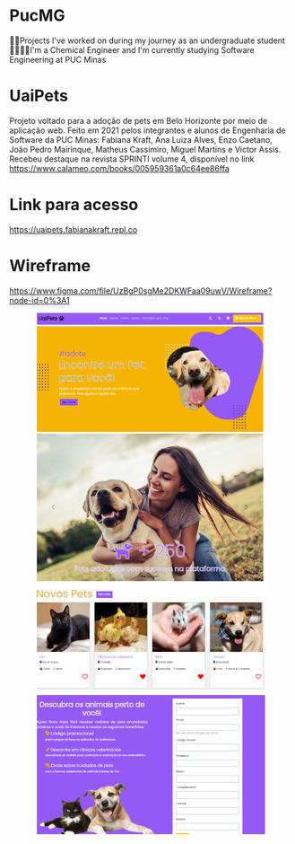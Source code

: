 # PucMG
👩‍🏫Projects I've worked on during my journey as an undergraduate student <br />👩‍🔬👩‍💻I'm a Chemical Engineer and I'm currently studying Software Engineering at PUC Minas
# UaiPets
Projeto voltado para a adoção de pets em Belo Horizonte por meio de aplicação web. Feito em 2021 pelos integrantes e alunos de Engenharia de Software da PUC Minas: Fabiana Kraft, Ana Luiza Alves, Enzo Caetano, João Pedro Mairinque, Matheus Cassimiro, Miguel Martins e Victor Assis.<br />
Recebeu destaque na revista SPRINTI volume 4, disponível no link https://www.calameo.com/books/005959361a0c64ee86ffa 
# Link para acesso
https://uaipets.fabianakraft.repl.co
# Wireframe
https://www.figma.com/file/UzBgP0sgMe2DKWFaa09uwV/Wireframe?node-id=0%3A1

<p align="center"><img src="https://github.com/fdspk/PucMG/blob/main/TI%20I%20UaiPets/UAIPets.png"></p>
